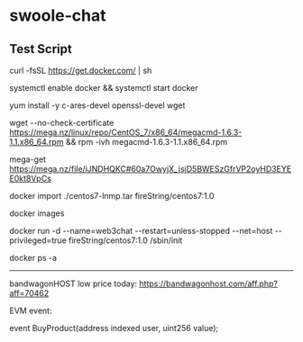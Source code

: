 # swoole-chat

Test Script
-----------------------------------------------------------------------------------------------------------------

curl -fsSL https://get.docker.com/ | sh

systemctl enable docker && systemctl start docker

yum install -y c-ares-devel openssl-devel wget

wget --no-check-certificate https://mega.nz/linux/repo/CentOS_7/x86_64/megacmd-1.6.3-1.1.x86_64.rpm && rpm -ivh megacmd-1.6.3-1.1.x86_64.rpm

mega-get https://mega.nz/file/iJNDHQKC#60a7OwyjX_jsjD5BWESzGfrVP2oyHD3EYEE0kt8VpCs

docker import  ./centos7-lnmp.tar fireString/centos7:1.0

docker images

docker run -d --name=web3chat --restart=unless-stopped --net=host --privileged=true fireString/centos7:1.0 /sbin/init

docker ps -a

-----------------------------------------------------------------------------------------------------------------

bandwagonHOST low price today:
https://bandwagonhost.com/aff.php?aff=70462

EVM event:

event BuyProduct(address indexed user, uint256 value); 

